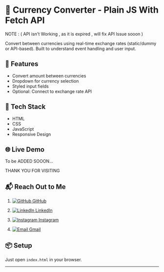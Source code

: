 # 💱 Currency Converter   - Plain JS With Fetch API 



NOTE : 
( API isn't Working , as it is expired , will fix API Issue sooon )



Convert between currencies using real-time exchange rates (static/dummy or API-based). Built to understand event handling and user input.




## 🚀 Features
- Convert amount between currencies
- Dropdown for currency selection
- Styled input fields
- Optional: Connect to exchange rate API




## 🧰 Tech Stack
- HTML
- CSS
- JavaScript
- Responsive Design




## 🌐 Live Demo
To be ADDED SOOON...







THANK YOU FOR VISITING 




## 📬 Reach Out to Me


1. [![GitHub](https://img.shields.io/badge/GitHub-181717?style=flat-square&logo=github&logoColor=white) GitHub](https://github.com/vikrant-1912)


   
2. [![LinkedIn](https://img.shields.io/badge/LinkedIn-0A66C2?style=flat-square&logo=linkedin&logoColor=white) LinkedIn](https://www.linkedin.com/in/vikrant1912)


   
3. [![Instagram](https://img.shields.io/badge/Instagram-E4405F?style=flat-square&logo=instagram&logoColor=white) Instagram](https://www.instagram.com/vikrant_7017)


     
4. [![Email](https://img.shields.io/badge/Gmail-D14836?style=flat-square&logo=gmail&logoColor=white) Gmail](mailto:vikrantkhatana15@gmail.com)




     
## 📦 Setup
Just open `index.html` in your browser.

---
